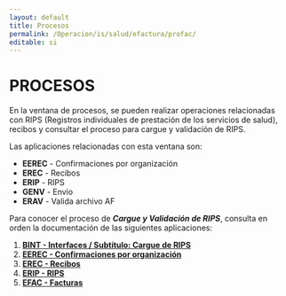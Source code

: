 ```yaml
---
layout: default
title: Procesos
permalink: /Operacion/is/salud/efactura/profac/
editable: si
---
```


# PROCESOS  

En la ventana de procesos, se pueden realizar operaciones relacionadas con RIPS (Registros individuales de prestación de los servicios de salud), recibos y consultar el proceso para cargue y validación de RIPS.    

Las aplicaciones relacionadas con esta ventana son:  

* **EEREC** - Confirmaciones por organización  
* **EREC** - Recibos  
* **ERIP** - RIPS  
* **GENV** - Envío  
* **ERAV** - Valida archivo AF  

Para conocer el proceso de **_Cargue y Validación de RIPS_**, consulta en orden la documentación de las siguientes aplicaciones:  

1. [**BINT - Interfaces / Subtítulo: Cargue de RIPS**]()  
2. [**EEREC - Confirmaciones por organización**](http://docs.oasiscom.com/Operacion/is/salud/efactura/profac/eerec)  
3. [**EREC - Recibos**](http://docs.oasiscom.com/Operacion/is/salud/efactura/profac/erec)  
4. [**ERIP - RIPS**](http://docs.oasiscom.com/Operacion/is/salud/efactura/profac/erip)  
5. [**EFAC - Facturas**]()  